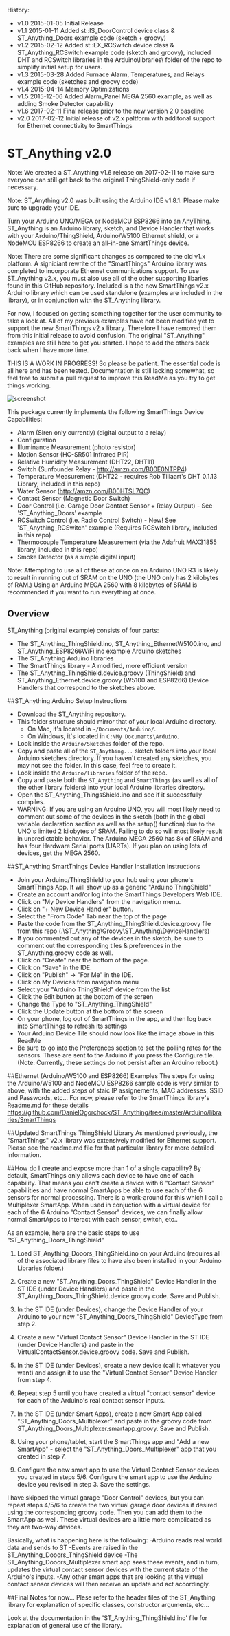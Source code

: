 History:
- v1.0 2015-01-05 Initial Release
- v1.1 2015-01-11 Added st::IS_DoorControl device class & ST_Anything_Doors example code (sketch + groovy)
- v1.2 2015-02-12 Added st::EX_RCSwitch device class & ST_Anything_RCSwitch example code (sketch and groovy), included DHT and RCSwitch libraries in the Arduino\libraries\ folder of the repo to simplify initial setup for users.
- v1.3 2015-03-28 Added Furnace Alarm, Temperatures, and Relays example code (sketches and groovy code)
- v1.4 2015-04-14 Memory Optimizations
- v1.5 2015-12-06 Added Alarm_Panel MEGA 2560 example, as well as adding Smoke Detector capability
- v1.6 2017-02-11 Final release prior to the new version 2.0 baseline
- v2.0 2017-02-12 Initial release of v2.x paltform with additonal support for Ethernet connectivity to SmartThings

ST_Anything v2.0
================
Note: We created a ST_Anything v1.6 release on 2017-02-11 to make sure everyone can still get back to the original ThingShield-only code if necessary.  

Note: ST_Anything v2.0 was built using the Arduino IDE v1.8.1.  Please make sure to upgrade your IDE.

Turn your Arduino UNO/MEGA or NodeMCU ESP8266 into an AnyThing. ST_Anything is an Arduino library, sketch, and Device Handler that works with your Arduino/ThingShield, Arduino/W5100 Ethernet shield, or a NodeMCU ESP8266 to create an all-in-one SmartThings device.

Note:  There are some significant changes as compared to the old v1.x platform.  A signiciant rewrite of the "SmartThings" Arduino library was completed to incorporate Ethernet communications support.  To use ST_Anything v2.x, you must also use all of the other supporting libaries found in this GitHub repository.  Included is a the new SmartThings v2.x Arduino library which can be used standalone (examples are included in the library), or in conjunction with the ST_Anything library.

For now, I focused on getting something together for the user community to take a look at.  All of my previous examples have not been modified yet to support the new SmartThings v2.x library.  Therefore I have removed them from this initial release to avoid confusion.  The original "ST_Anything" examples are still here to get you started. I hope to add the others back back when I have more time.  

THIS IS A WORK IN PROGRESS!  So please be patient.  The essential code is all here and has been tested.  Documentation is still lacking somewhat, so feel free to submit a pull request to improve this ReadMe as you try to get things working.



![screenshot](https://cloud.githubusercontent.com/assets/5206084/12374289/021d4434-bc65-11e5-9efa-1457365a6cd5.PNG)


This package currently implements the following SmartThings Device Capabilities:
- Alarm (Siren only currently) (digital output to a relay)
- Configuration
- Illuminance Measurement (photo resistor)
- Motion Sensor (HC-SR501 Infrared PIR)
- Relative Humidity Measurement (DHT22, DHT11)
- Switch (Sunfounder Relay - http://amzn.com/B00E0NTPP4)
- Temperature Measurement (DHT22 - requires Rob Tillaart's DHT 0.1.13 Library, included in this repo)
- Water Sensor (http://amzn.com/B00HTSL7QC)
- Contact Sensor  (Magnetic Door Switch)
- Door Control (i.e. Garage Door Contact Sensor + Relay Output) - See 'ST_Anything_Doors' example
- RCSwitch Control (i.e. Radio Control Switch) - New! See 'ST_Anything_RCSwitch' example (Requires RCSwitch library, included in this repo)
- Thermocouple Temperature Measurement (via the Adafruit MAX31855 library, included in this repo)
- Smoke Detector (as a simple digital input)

Note: Attempting to use all of these at once on an Arduino UNO R3 is likely to result in running out of SRAM on the UNO (the UNO only has 2 kilobytes of RAM.)  Using an Arduino MEGA 2560 with 8 kilobytes of SRAM is recommended if you want to run everything at once.


## Overview
ST_Anything (original example) consists of four parts:
- The ST_Anything_ThingShield.ino, ST_Anything_EthernetW5100.ino, and ST_Anything_ESP8266WiFi.ino example Arduino sketches
- The ST_Anything Arduino libraries
- The SmartThings library - A modified, more efficient version 
- The ST_Anything_ThingShield.device.groovy (ThingShield) and ST_Anything_Ethernet.device.groovy (W5100 and ESP8266) Device Handlers that correspond to the sketches above.

##ST_Anything Arduino Setup Instructions
- Download the ST_Anything repository.
- This folder structure should mirror that of your local Arduino directory. 
  - On Mac, it's located in `~/Documents/Arduino/`.
  - On Windows, it's located in `C:\My Documents\Arduino`.
- Look inside the `Arduino/Sketches` folder of the repo.
- Copy and paste all of the `ST_Anything...` sketch folders into your local Arduino sketches directory. If you haven't created any sketches, you may not see the folder. In this case, feel free to create it.
- Look inside the `Arduino/libraries` folder of the repo.
- Copy and paste both the `ST_Anything` and `SmartThings` (as well as all of the other library folders) into your local Arduino libraries directory. 
- Open the ST_Anything_ThingsShield.ino and see if it successfully compiles.
- WARNING:  If you are using an Arduino UNO, you will most likely need to comment out some of the devices in the sketch (both in the global variable declaration section as well as the setup() function) due to the UNO's limited 2 kilobytes of SRAM.  Failing to do so will most likely result in unpredictable behavior. The Arduino MEGA 2560 has 8k of SRAM and has four Hardware Serial ports (UARTs).  If you plan on using lots of devices, get the MEGA 2560.

##ST_Anything SmartThings Device Handler Installation Instructions
- Join your Arduino/ThingShield to your hub using your phone's SmartThings App.  It will show up as a generic "Arduino ThingShield"
- Create an account and/or log into the SmartThings Developers Web IDE.
- Click on "My Device Handlers" from the navigation menu.
- Click on  "+ New Device Handler" button.
- Select the "From Code" Tab near the top of the page
- Paste the code from the ST_Anything_ThingShield.device.groovy file from this repo (.\ST_Anything\Groovy\ST_Anything\DeviceHandlers\)
- If you commented out any of the devices in the sketch, be sure to comment out the corresponding tiles & preferences in the ST_Anything.groovy code as well.
- Click on "Create" near the bottom of the page.
- Click on  "Save"  in the IDE.
- Click on  "Publish" -> "For Me"  in the IDE.
- Click on My Devices from navigation menu
- Select your "Arduino ThingShield" device from the list
- Click the Edit button at the bottom of the screen
- Change the Type to "ST_Anything_ThingShield"
- Click the Update button at the bottom of the screen
- On your phone, log out of SmartThings in the app, and then log back into SmartThings to refresh its settings
- Your Arduino Device Tile should now look like the image above in this ReadMe
- Be sure to go into the Preferences section to set the polling rates for the sensors.  These are sent to the Arduino if you press the Configure tile.  (Note:  Currently, these settings do not persist after an Arduino reboot.)


##Ethernet (Arduino/W5100 and ESP8266) Examples
The steps for using the Arduino/W5100 and NodeMCU ESP8266 sample code is very similar to above, with the added steps of staic IP assignements, MAC addresses, SSID and Passwords, etc...
For now, please refer to the SmartThings library's Readme.md for these details https://github.com/DanielOgorchock/ST_Anything/tree/master/Arduino/libraries/SmartThings 


##Updated SmartThings ThingShield Library
As mentioned previously, the "SmartThings" v2.x library was extensively modified for Ethernet support.  Please see the readme.md file for that particular library for more detailed information. 

##How do I create and expose more than 1 of a single capability?
By default, SmartThings only allows each device to have one of each capability.  That means you can't create a device with 6 "Contact Sensor" capabilities and have normal SmartApps be able to use each of the 6 sensors for normal processing.  There is a work-around for this which I call a Multiplexer SmartApp.  When used in conjuction with a virtual device for each of the 6 Arduino "Contact Sensor" devices, we can finally allow normal SmartApps to interact with each sensor, switch, etc..

As an example, here are the basic steps to use "ST_Anything_Doors_ThingShield"

1) Load ST_Anything_Dooors_ThingShield.ino on your Arduino (requires all of the associated library files to have also been installed in your Arduino Libraries folder.)

2) Create a new "ST_Anything_Doors_ThingShield" Device Handler in the ST IDE (under Device Handlers) and paste in the ST_Anything_Doors_ThingShield.device.groovy code. Save and Publish. 

3) In the ST IDE (under Devices), change the Device Handler of your Arduino to your new "ST_Anything_Doors_ThingShield" DeviceType from step 2. 

4) Create a new "Virtual Contact Sensor" Device Handler in the ST IDE (under Device Handlers) and paste in the VirtualContactSensor.device.groovy code. Save and Publish.

5) In the ST IDE (under Devices), create a new device (call it whatever you want) and assign it to use the "Virtual Contact Sensor" Device Handler from step 4.

6) Repeat step 5 until you have created a virtual "contact sensor" device for each of the Arduino's real contact sensor inputs.

7) In the ST IDE (under Smart Apps), create a new Smart App called "ST_Anything_Doors_Multiplexer" and paste in the groovy code from ST_Anything_Doors_Multiplexer.smartapp.groovy. Save and Publish.

8) Using your phone/tablet, start the SmartThings app and "Add a new SmartApp" - select the "ST_Anything_Doors_Multiplexer" app that you created in step 7.

9) Configure the new smart app to use the Virtual Contact Sensor devices you created in steps 5/6. Configure the smart app to use the Arduino device you revised in step 3. Save the settings.

I have skipped the virtual garage "Door Control" devices, but you can repeat steps 4/5/6 to create the two virtual garage door devices if desired using the corresponding groovy code. Then you can add them to the SmartApp as well. These virtual devices are a little more complicated as they are two-way devices.

Basically, what is happening here is the following:
-Arduino reads real world data and sends to ST
-Events are raised in the ST_Anything_Dooors_ThingShield device
-The ST_Anything_Dooors_Multiplexer smart app sees these events, and in turn, updates the virtual contact sensor devices with the current state of the Arduino's inputs.
-Any other smart apps that are looking at the virtual contact sensor devices will then receive an update and act accordingly.


##Final Notes for now...
Plese refer to the header files of the ST_Anything library for explanation of specific classes, constructor arguments, etc... 

Look at the documentation in the 'ST_Anything_ThingShield.ino' file for explanation of general use of the library.  
